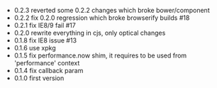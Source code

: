 - 0.2.3 reverted some 0.2.2 changes which broke bower/component
- 0.2.2 fix 0.2.0 regression which broke browserify builds #18
- 0.2.1 fix IE8/9 fail #17
- 0.2.0 rewrite everything in cjs, only optical changes
- 0.1.8 fix IE8 issue #13
- 0.1.6 use xpkg
- 0.1.5 fix performance.now shim, it requires to be used from 'performance' context
- 0.1.4 fix callback param
- 0.1.0 first version
